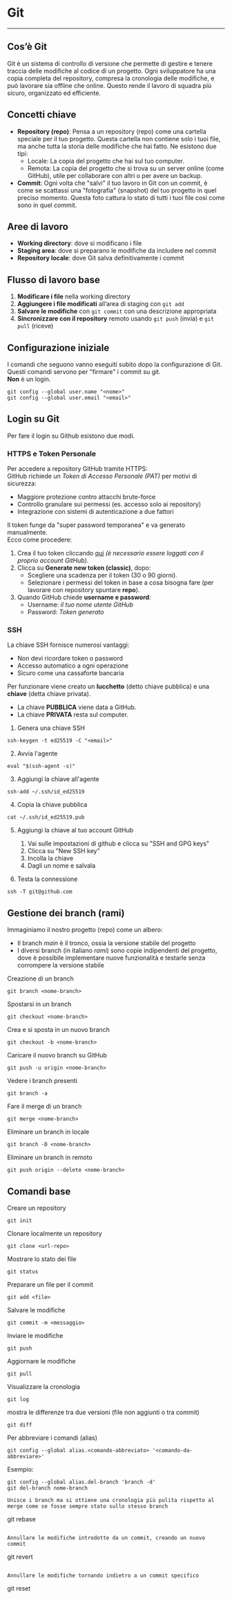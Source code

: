 # Git
---
## Cos’è Git
Git è un sistema di controllo di versione che permette di gestire e tenere traccia delle modifiche al codice di un progetto. Ogni sviluppatore ha una copia completa del repository, compresa la cronologia delle modifiche, e può lavorare sia offline che online. Questo rende il lavoro di squadra più sicuro, organizzato ed efficiente.

## Concetti chiave
- **Repository (repo)**: Pensa a un repository (repo) come una cartella speciale per il tuo progetto. Questa cartella non contiene solo i tuoi file, ma anche tutta la storia delle modifiche che hai fatto. Ne esistono due tipi:
    - Locale: La copia del progetto che hai sul tuo computer.
    - Remota: La copia del progetto che si trova su un server online (come GitHub), utile per collaborare con altri o per avere un backup.
- **Commit**: Ogni volta che "salvi" il tuo lavoro in Git con un commit, è come se scattassi una "fotografia" (snapshot) del tuo progetto in quel preciso momento. Questa foto cattura lo stato di tutti i tuoi file così come sono in quel commit.

## Aree di lavoro
- **Working directory**: dove si modificano i file
- **Staging area**: dove si preparano le modifiche da includere nel commit
- **Repository locale**: dove Git salva definitivamente i commit

## Flusso di lavoro base
1. **Modificare i file** nella working directory
2. **Aggiungere i file modificati** all’area di staging con ```git add```
3. **Salvare le modifiche** con ```git commit``` con una descrizione appropriata
4. **Sincronizzare con il repository** remoto usando ```git push``` (invia) e ```git pull``` (riceve)

## Configurazione iniziale
I comandi che seguono vanno eseguiti subito dopo la configurazione di Git.
Questi comandi servono per "firmare" i commit su git.  
**Non** è un login.
```
git config --global user.name "<nome>"
git config --global user.email "<email>"
```
## Login su Git
Per fare il login su Github esistono due modi.
### HTTPS e Token Personale
Per accedere a repository GitHub tramite HTTPS:  
GitHub richiede un *Token di Accesso Personale (PAT)* per motivi di sicurezza:  
- Maggiore protezione contro attacchi brute-force  
- Controllo granulare sui permessi (es. accesso solo ai repository)  
- Integrazione con sistemi di autenticazione a due fattori  

Il token funge da "super password temporanea" e va generato manualmente.  
Ecco come procedere:
1. Crea il tuo token cliccando [qui](https://github.com/settings/tokens) *(è necessario essere loggati con il proprio account GitHub)*.
2. Clicca su **Generate new token (classic)**, dopo:
	- Scegliere una scadenza per il token (30 o 90 giorni).
	- Selezionare i permessi del token in base a cosa bisogna fare (per lavorare con repository spuntare **repo**).
3.  Quando GitHub chiede **username e password**:
	- Username: *il tuo nome utente GitHub*
    - Password: *Token generato*
### SSH
La chiave SSH fornisce numerosi vantaggi:
- Non devi ricordare token o password
- Accesso automatico a ogni operazione      
- Sicuro come una cassaforte bancaria

Per funzionare viene creato un **lucchetto** (detto chiave pubblica) e una **chiave** (detta chiave privata).
- La chiave **PUBBLICA**  viene data a GitHub.
- La chiave **PRIVATA** resta sul computer.

1. Genera una chiave SSH
```
ssh-keygen -t ed25519 -C "<email>"
```

2. Avvia l'agente
```
eval "$(ssh-agent -s)"
```

3. Aggiungi la chiave all'agente
```
ssh-add ~/.ssh/id_ed25519
```

4. Copia la chiave pubblica
```
cat ~/.ssh/id_ed25519.pub
```

5. Aggiungi la chiave al tuo account GitHub
    1. Vai sulle impostazioni di github e clicca su "SSH and GPG keys"
    2. Clicca su "New SSH key"
    3. Incolla la chiave
    4. Dagli un nome e salvala

6. Testa la connessione
```
ssh -T git@github.com
```

## Gestione dei branch (rami)

Immaginiamo il nostro progetto (repo) come un albero: 

- Il branch *main* è il tronco, ossia la versione stabile del progetto
- I diversi branch (in italiano *rami*) sono copie indipendenti del progetto, dove è possibile implementare nuove funzionalità e testarle senza corrompere la versione stabile

Creazione di un branch
```
git branch <nome-branch>
```

Spostarsi in un branch
```
git checkout <nome-branch>
```

Crea e si sposta in un nuovo branch
```
git checkout -b <nome-branch>
```

Caricare il nuovo branch su GitHub
```
git push -u origin <nome-branch>
```

Vedere i branch presenti
```
git branch -a
```

Fare il merge di un branch
```
git merge <nome-branch>
```

Eliminare un branch in locale
```
git branch -D <nome-branch>
```

Eliminare un branch in remoto
```
git push origin --delete <nome-branch>
```

## Comandi base
Creare un repository
```
git init 
```

Clonare localmente un repository 
```
git clone <url-repo>
```

Mostrare lo stato dei file
```
git status
```

Preparare un file per il commit
```
git add <file>
```

Salvare le modifiche
```
git commit -m <messaggio>
```

Inviare le modifiche
```
git push
```

Aggiornare le modifiche
```
git pull
```

Visualizzare la cronologia
```
git log
```

mostra le differenze tra due versioni (file non aggiunti o tra commit)
```
git diff
```

Per abbreviare i comandi (alias)
```
git config --global alias.<comando-abbreviato> '<comando-da-abbreviare>'
```

Esempio:
```
git config --global alias.del-branch 'branch -d'
git del-branch nome-branch

Unisce i branch ma si ottiene una cronologia più pulita rispetto al merge come se fosse sempre stato sullo stesso branch
```

git rebase
```

Annullare le modifiche introdotte da un commit, creando un nuovo commit  
```
git revert
```

Annullare le modifiche tornando indietro a un commit specifico  
```
git reset
```
